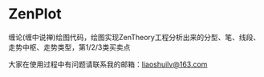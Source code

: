 # ZenPlot
缠论(缠中说禅)绘图代码，绘图实现ZenTheory工程分析出来的分型、笔、线段、走势中枢、走势类型，第1/2/3类买卖点

大家在使用过程中有问题请联系我的邮箱：liaoshuilv@163.com
